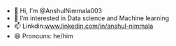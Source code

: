 - 👋 Hi, I’m @AnshulNimmala003
- 👀 I’m interested in Data science and Machine learning 
- 📫 Linkdin:www.linkedin.com/in/anshul-nimmala
- 😄 Pronouns: he/him


<!---
AnshulNimmala003/AnshulNimmala003 is a ✨ special ✨ repository because its `README.md` (this file) appears on your GitHub profile.
You can click the Preview link to take a look at your changes.
--->
